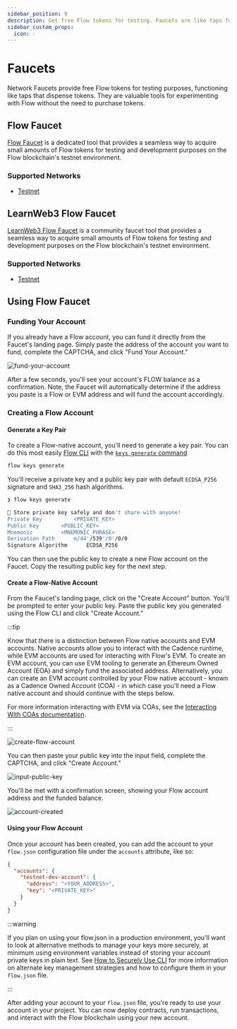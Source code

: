 ```yaml
---
sidebar_position: 9
description: Get free Flow tokens for testing. Faucets are like taps for tokens, useful for trying Flow without buying tokens.
sidebar_custom_props:
  icon: 💧
---
```


# Faucets

Network Faucets provide free Flow tokens for testing purposes, functioning like taps that dispense tokens. They are valuable tools for experimenting with Flow without the need to purchase tokens.

<div class="cards">

## Flow Faucet

[Flow Faucet](https://testnet-faucet.onflow.org/) is a dedicated tool that provides a seamless way to acquire small amounts of Flow tokens for testing and development purposes on the Flow blockchain's testnet environment.

### Supported Networks

- [Testnet](https://testnet-faucet.onflow.org/)

## LearnWeb3 Flow Faucet

[LearnWeb3 Flow Faucet](https://learnweb3.io/faucets/flow) is a community faucet tool that provides a seamless way to acquire small amounts of Flow tokens for testing and development purposes on the Flow blockchain's testnet environment.

### Supported Networks

- [Testnet](https://learnweb3.io/faucets/flow)

</div>

## Using Flow Faucet

### Funding Your Account

If you already have a Flow account, you can fund it directly from the Faucet's landing page. Simply paste the address of the account you want to fund, complete the CAPTCHA, and click "Fund Your Account."

![fund-your-account](./faucet-fund-account.png)

After a few seconds, you'll see your account's FLOW balance as a confirmation. Note, the Faucet will automatically determine if the address you paste is a Flow or EVM address and will fund the account accordingly.

### Creating a Flow Account

#### Generate a Key Pair

To create a Flow-native account, you'll need to generate a key pair. You can do this most easily [Flow CLI](../build/getting-started/flow-cli.md) with the [`keys generate` command](../tools/flow-cli/keys/generate-keys.md)

```sh
flow keys generate
```

You'll receive a private key and a public key pair with default `ECDSA_P256` signature and `SHA3_256` hash algorithms.

```sh
❯ flow keys generate

🔴️ Store private key safely and don't share with anyone!
Private Key 		 <PRIVATE_KEY>
Public Key 		 <PUBLIC_KEY>
Mnemonic 		 <MNEMONIC_PHRASE>
Derivation Path 	 m/44'/539'/0'/0/0
Signature Algorithm 	 ECDSA_P256
```

You can then use the public key to create a new Flow account on the Faucet. Copy the resulting public key for the next step.

#### Create a Flow-Native Account

From the Faucet's landing page, click on the "Create Account" button. You'll be prompted to enter your public key. Paste the public key you generated using the Flow CLI and click "Create Account."

:::tip

Know that there is a distinction between Flow native accounts and EVM accounts. Native accounts allow you to interact with the Cadence runtime, while EVM accounts are used for interacting with Flow's EVM. To create an EVM account, you can use EVM tooling to generate an Ethereum Owned Account (EOA) and simply fund the associated address. Alternatively, you can create an EVM account controlled by your Flow native account - known as a Cadence Owned Account (COA) - in which case you'll need a Flow native account and should continue with the steps below.

For more information interacting with EVM via COAs, see the [Interacting With COAs documentation](../tutorials/cross-vm-apps/interacting-with-coa.md).

:::

![create-flow-account](./faucet-create-account.png)

You can then paste your public key into the input field, complete the CAPTCHA, and click "Create Account."

![input-public-key](./faucet-input-public-key.png)

You'll be met with a confirmation screen, showing your Flow account address and the funded balance.

![account-created](./faucet-account-created.png)

#### Using your Flow Account

Once your account has been created, you can add the account to your `flow.json` configuration file under the `accounts` attribute, like so:

```json
{
  "accounts": {
    "testnet-dev-account": {
      "address": "<YOUR_ADDRESS>",
      "key": "<PRIVATE_KEY>"
    }
  }
}
```

:::warning

If you plan on using your flow.json in a production environment, you'll want to look at alternative methods to manage your keys more securely, at minimum using environment variables instead of storing your account private keys in plain text. See [How to Securely Use CLI](../tools/flow-cli/flow.json/security.md) for more information on alternate key management strategies and how to configure them in your `flow.json` file.

:::

After adding your account to your `flow.json` file, you're ready to use your account in your project. You can now deploy contracts, run transactions, and interact with the Flow blockchain using your new account.
